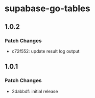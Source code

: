 # supabase-go-tables

## 1.0.2

### Patch Changes

- c72f552: update result log output

## 1.0.1

### Patch Changes

- 2dabbdf: initial release
